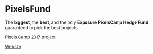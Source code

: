 # PixelsFund
The **biggest**, the **best**, and the only **Exposure PixelsCamp Hedge Fund** guaranteed to pick the best projects

[Pixels Camp 2017 project](https://pixels.camp/projects/5)

[Website](https://pixelsfund.github.io/)
